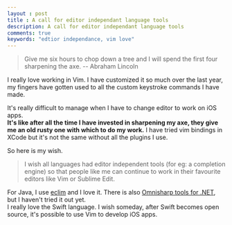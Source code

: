 ```yaml
---
layout : post
title : A call for editor independant language tools
description: A call for editor independant language tools
comments: true
keywords: "edtior independance, vim love"
---
```


>Give me six hours to chop down a tree and I will spend the first four sharpening the axe.
>-- Abraham Lincoln

I really love working in Vim.
I have customized it so much over the last year,
my fingers have gotten used to all the custom keystroke commands I have made.

It's really difficult to manage when I have to change editor to work on iOS apps.
<br/>**It's like after all the time I have invested in sharpening my axe, they give me an old rusty one with which
to do my work.**
I have tried vim bindings in XCode but it's not the same without all the plugins I use.

So here is my wish.

> I wish all languages had editor independent tools (for eg: a completion engine)
> so that people like me can continue to work in their favourite editors like Vim or Sublime Edit.

For Java, I use [eclim](http://eclim.org) and I love it. There is also [Omnisharp tools for .NET](http://www.omnisharp.net/), but I haven't tried it out yet.
<br/>I really love the Swift language. I wish someday, after Swift becomes open source, it's possible to use
Vim to develop iOS apps.



